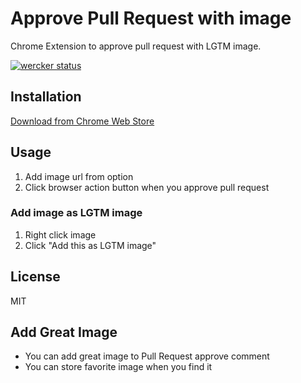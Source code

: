 # Approve Pull Request with image
Chrome Extension to approve pull request with LGTM image.

[![wercker status](https://app.wercker.com/status/a40b302b4606557e076d49d17d00be47/s/master "wercker status")](https://app.wercker.com/project/byKey/a40b302b4606557e076d49d17d00be47)

## Installation
[Download from Chrome Web Store](https://chrome.google.com/webstore/detail/bmkigbjalmniajmclpbniddicijnapgh)

## Usage
1. Add image url from option
1. Click browser action button when you approve pull request

### Add image as LGTM image
1. Right click image
1. Click "Add this as LGTM image"

## License
MIT

## Add Great Image
- You can add great image to Pull Request approve comment
- You can store favorite image when you find it


























